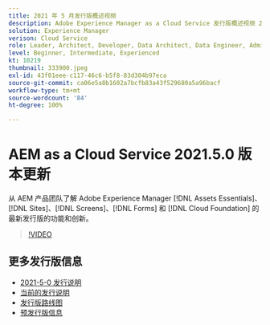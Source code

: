 ```yaml
---
title: 2021 年 5 月发行版概述视频
description: Adobe Experience Manager as a Cloud Service 发行版概述视频 2021.5.0。
solution: Experience Manager
verison: Cloud Service
role: Leader, Architect, Developer, Data Architect, Data Engineer, Admin, User
level: Beginner, Intermediate, Experienced
kt: 10219
thumbnail: 333900.jpeg
exl-id: 43f01eee-c117-46c6-b5f8-83d304b97eca
source-git-commit: ca06e5a8b1602a7bcfb83a43f529680a5a96bacf
workflow-type: tm+mt
source-wordcount: '84'
ht-degree: 100%

---
```


# AEM as a Cloud Service 2021.5.0 版本更新

从 AEM 产品团队了解 Adobe Experience Manager [!DNL Assets Essentials]、[!DNL Sites]、[!DNL Screens]、[!DNL Forms] 和 [!DNL Cloud Foundation] 的最新发行版的功能和创新。

>[!VIDEO](https://video.tv.adobe.com/v/333900/?quality=12&learn=on)


## 更多发行版信息

* [2021-5-0 发行说明](https://experienceleague.adobe.com/docs/experience-manager-cloud-service/content/release-notes/release-notes/2021/release-notes-2021-5-0.html)
* [当前的发行说明](https://experienceleague.adobe.com/docs/experience-manager-cloud-service/content/release-notes/home.html)
* [发行版路线图](https://experienceleague.adobe.com/docs/experience-manager-release-information/aem-release-updates/update-releases-roadmap.html?lang=zh-Hans)
* [预发行版信息](https://experienceleague.adobe.com/docs/experience-manager-cloud-service/content/release-notes/prerelease.html)
